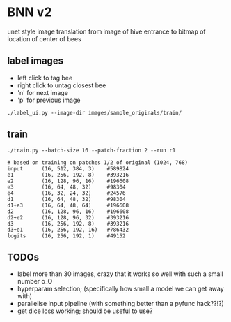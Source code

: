 # BNN v2

unet style image translation from image of hive entrance to bitmap of location of center of bees

## label images

* left click to tag bee
* right click to untag closest bee
* 'n' for next image
* 'p' for previous image

```
./label_ui.py --image-dir images/sample_originals/train/
```

## train

```
./train.py --batch-size 16 --patch-fraction 2 --run r1
```

```
# based on training on patches 1/2 of original (1024, 768)
input      (16, 512, 384, 3)    #589824
e1         (16, 256, 192, 8)    #393216
e2         (16, 128, 96, 16)    #196608
e3         (16, 64, 48, 32)     #98304
e4         (16, 32, 24, 32)     #24576
d1         (16, 64, 48, 32)     #98304
d1+e3      (16, 64, 48, 64)     #196608
d2         (16, 128, 96, 16)    #196608
d2+e2      (16, 128, 96, 32)    #393216
d3         (16, 256, 192, 8)    #393216
d3+e1      (16, 256, 192, 16)   #786432
logits     (16, 256, 192, 1)    #49152
```

## TODOs

* label more than 30 images, crazy that it works so well with such a small number o_O
* hyperparam selection; (specifically how small a model we can get away with)
* parallelise input pipeline (with something better than a pyfunc hack??!?)
* get dice loss working; should be useful to use? 



